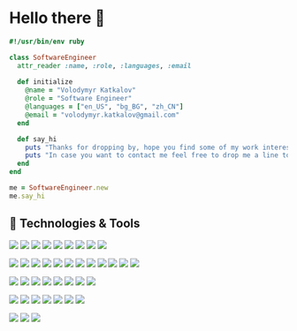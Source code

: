 # Hello there 👋

```ruby
#!/usr/bin/env ruby

class SoftwareEngineer
  attr_reader :name, :role, :languages, :email
  
  def initialize
    @name = "Volodymyr Katkalov"
    @role = "Software Engineer"
    @languages = ["en_US", "bg_BG", "zh_CN"]
    @email = "volodymyr.katkalov@gmail.com"
  end

  def say_hi
    puts "Thanks for dropping by, hope you find some of my work interesting."
    puts "In case you want to contact me feel free to drop me a line to #{self.email}"
  end
end

me = SoftwareEngineer.new
me.say_hi
```

## 🔧 Technologies & Tools
![](https://img.shields.io/badge/Testing-Selenium-08b608?style=plastic&logo=selenium)
![](https://img.shields.io/badge/Testing-Cucumber-2abb64?style=plastic&logo=cucumber)
![](https://img.shields.io/badge/Testing-Cypress-2ae79b?style=plastic&logo=cypress)
![](https://img.shields.io/badge/Testing-Mocha-8d6748?style=plastic&logo=mocha)
![](https://img.shields.io/badge/Testing-Jest-99435a?style=plastic&logo=jest)
![](https://img.shields.io/badge/Testing-PyTest-2d7ea0?style=plastic&logo=pytest)
![](https://img.shields.io/badge/Testing-RSpec-cc342d?style=plastic&logo=ruby)
![](https://img.shields.io/badge/Testing-OpenQA-77bc2c?style=plastic&logo=suse)
![](https://img.shields.io/badge/Testing-Postman-ef5b25?style=plastic&logo=postman)

![](https://img.shields.io/badge/Code-Python-brightgreen?style=plastic&logo=python)
![](https://img.shields.io/badge/Code-Django-092e20?style=plastic&logo=django)
![](https://img.shields.io/badge/Code-TypeScript-blueviolet?style=plastic&logo=typescript)
![](https://img.shields.io/badge/Code-JavaScript-blueviolet?style=plastic&logo=javascript)
![](https://img.shields.io/badge/Code-ExpressJS-black?style=plastic&logo=express)
![](https://img.shields.io/badge/Code-Ruby-cc342d?style=plastic&logo=ruby)
![](https://img.shields.io/badge/Code-Ruby%20on%20Rails-cc0000?style=plastic&logo=ruby-on-rails)
![](https://img.shields.io/badge/Code-C%23-326ce5?style=plastic&logo=dotnet)
![](https://img.shields.io/badge/Code-%20.NET%20Core-326ce5?style=plastic&logo=dotnet)
![](https://img.shields.io/badge/Code-PHP-777bb4?style=plastic&logo=php)
![](https://img.shields.io/badge/Code-Perl-404260?style=plastic&logo=perl)
![](https://img.shields.io/badge/Shell-Bash-50a42c?style=plastic&logo=gnu-bash)

![](https://img.shields.io/badge/Code-Angular-red?style=plastic&logo=angular)
![](https://img.shields.io/badge/Code-Vue-brightgreen?style=plastic&logo=vuedotjs)
![](https://img.shields.io/badge/Code-Nuxt-brightgreen?style=plastic&logo=nuxtdotjs)
![](https://img.shields.io/badge/Code-RxJS-b7178c?style=plastic&logo=reactivex)
![](https://img.shields.io/badge/Code-Redux-593d88?style=plastic&logo=redux)
![](https://img.shields.io/badge/Code-ESLint-4b3263?style=plastic&logo=eslint)
![](https://img.shields.io/badge/Code-JQuery-106daf?style=plastic&logo=jquery)
![](https://img.shields.io/badge/Code-SASS-ff69b4?style=plastic&logo=sass)

![](https://img.shields.io/badge/OS-Linux-lightgrey?style=plastic&logo=linux)
![](https://img.shields.io/badge/Tools-Docker-0db7ed?style=plastic&logo=docker)
![](https://img.shields.io/badge/Tools-OpenShift-326ce5?style=plastic&logo=openshift)
![](https://img.shields.io/badge/Tools-Kubernetes-326ce5?style=plastic&logo=kubernetes)
![](https://img.shields.io/badge/Tools-Ansible-ce0808?style=plastic&logo=ansible)
![](https://img.shields.io/badge/Tools-Terraform-4646b4?style=plastic&logo=terraform)
![](https://img.shields.io/badge/Tools-Jenkins-d43e39?style=plastic&logo=jenkins)



![](https://img.shields.io/badge/Database-PostgreSQL-316192?style=plastic&logo=postgresql)
![](https://img.shields.io/badge/Database-MongoDB-00ed64?style=plastic&logo=mongodb)
![](https://img.shields.io/badge/Database-Redis-dd0031?style=plastic&logo=redis)
